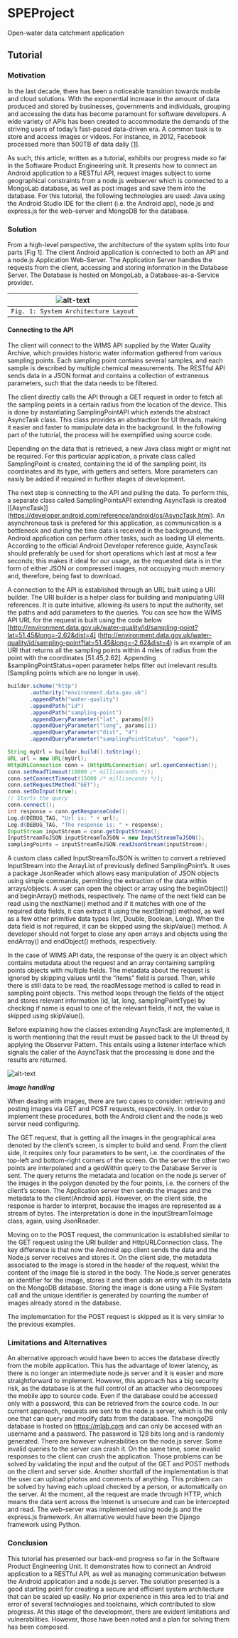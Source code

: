 # SPEProject
Open-water data catchment application

## Tutorial

### Motivation
In the last decade, there has been a noticeable transition towards mobile and cloud solutions. With the exponential increase in the amount of data produced and stored by businesses, governments and individuals, grouping and accessing the data has become paramount for software developers. A wide variety of APIs has been created to accommodate the demands of the striving users of today’s fast-paced data-driven era. A common task is to store and access images or videos. For instance, in 2012, Facebook processed more than 500TB of data daily [\[1\]](https://www.cnet.com/news/facebook-processes-more-than-500-tb-of-data-daily/).

As such, this article, written as a tutorial, exhibits our progress made so far in the Software Product Engineering unit. It presents how to connect an Android application to a RESTful API, request images subject to some geographical constraints from a node.js webserver which is connected to a MongoLab database, as well as post images and save them into the database. 
For this tutorial, the following technologies are used: Java using the Android Studio IDE for the client (i.e. the Android app), node.js and express.js for the web-server and MongoDB for the database.

### Solution

From a high-level perspective, the architecture of the system splits into four parts [Fig 1]. The client Android application is connected to both an API and a node.js Application Web-Server. The Application Server handles the requests from the client, accessing and storing information in the Database Server. The Database is hosted on MongoLab, a Database-as-a-Service provider.

|![alt-text](https://github.com/alessio-b-zak/SPEProject/blob/feature-APIconnect/sysarchlayout.png?raw=true "System Architecture Layout")|
|:---:|
|`Fig. 1: System Architecture Layout`|

#### Connecting to the API

The client will connect to the WIMS API supplied by the Water Quality Archive, which provides historic water information gathered from various sampling points. Each sampling point contains several samples, and each sample is described by multiple chemical measurements. The RESTful API sends data in a JSON format and contains a collection of extraneous parameters, such that the data needs to be filtered.

The client directly calls the API through a GET request in order to fetch all the sampling points in a certain radius from the location of the device. This is done by instantiating SamplingPointAPI which extends the abstract AsyncTask class. This class provides an abstraction for UI threads, making it easier and faster to manipulate data in the background. In the following part of the tutorial, the process will be exemplified using source code.

Depending on the data that is retrieved, a new Java class might or might not be required. For this particular application, a private class called SamplingPoint is created, containing the id of the sampling point, its coordinates and its type, with getters and setters. More parameters can easily be added if required in further stages of development.

The next step is connecting to the API and pulling the data. To perform this, a separate class called SamplingPointsAPI extending AsyncTask is created [\[AsyncTask\]] (https://developer.android.com/reference/android/os/AsyncTask.html). An asynchronous task is prefered for this application, as communication is a bottleneck and during the time data is received in the background, the Android application can perform other tasks, such as loading UI elements. According to the official Android Developer reference guide, AsyncTask should preferably be used for short operations which last at most a few seconds; this makes it ideal for our usage, as the requested data is in the form of either JSON or compressed images, not occupying much memory and, therefore, being fast to download.

A connection to the API is established through an URL built using a URI builder. The URI builder is a helper class for building and manipulating URI references. It is quite intuitive, allowing its users to input the authority, set the paths and add parameters to the queries. You can see how the WIMS API URL for the request is built using the code below [http://environment.data.gov.uk/water-quality/id/sampling-point?lat=51.45&long=-2.62&dist=4] (http://environment.data.gov.uk/water-quality/id/sampling-point?lat=51.45&long=-2.62&dist=4) is an example of an URI that returns all the sampling points within 4 miles of radius from the point with the coordinates [51.45,2.62]. Appending &samplingPointStatus=open parameter helps filter out irrelevant results (Sampling points which are no longer in use).

```java
builder.scheme("http")
       .authority("environment.data.gov.uk")
       .appendPath("water-quality")
       .appendPath("id")
       .appendPath("sampling-point")
       .appendQueryParameter("lat", params[0])
       .appendQueryParameter("long", params[1])
       .appendQueryParameter("dist", "4")
       .appendQueryParameter("samplingPointStatus", "open");

String myUrl = builder.build().toString();
URL url = new URL(myUrl);
HttpURLConnection conn = (HttpURLConnection) url.openConnection();
conn.setReadTimeout(10000 /* milliseconds */);
conn.setConnectTimeout(15000 /* milliseconds */);
conn.setRequestMethod("GET");
conn.setDoInput(true);
// Starts the query
conn.connect();
int response = conn.getResponseCode();
Log.d(DEBUG_TAG, "Url is: " + url);
Log.d(DEBUG_TAG, "The response is: " + response);
InputStream inputStream = conn.getInputStream();
InputStreamToJSON inputStreamToJSON = new InputStreamToJSON();
samplingPoints = inputStreamToJSON.readJsonStream(inputStream);
```

A custom class called InputStreamToJSON is written to convert a retrieved InputStream into the ArrayList of previously defined SamplingPoint’s. It uses a package JsonReader which allows easy manipulation of JSON objects using simple commands, permitting the extraction of the data within arrays/objects. A user can open the object or array using the beginObject() and beginArray() methods, respectively. The name of the next field can be read using the nextName() method and if it matches with one of the required data fields, it can extract it using the nextString() method, as well as a few other primitive data types (Int, Double, Boolean, Long). When the data field is not required, it can be skipped using the skipValue() method. A developer should not forget to close any open arrays and objects using the endArray() and endObject() methods, respectively.

In the case of WIMS API data, the response of the query is an object which contains metadata about the request and an array containing sampling points objects with multiple fields. The metadata about the request is ignored by skipping values until the “items” field is parsed. Then, while there is still data to be read, the readMessage method is called to read in sampling point objects. This method loops through the fields of the object and stores relevant information  (id, lat, long, samplingPointType) by checking if name is equal to one of the relevant fields, if not, the value is skipped using skipValue().

Before explaining how the classes extending AsyncTask are implemented, it is worth mentioning that the result must be passed back to the UI thread by applying the Observer Pattern. This entails using a listener interface which signals the caller of the AsyncTask that the processing is done and the results are returned.

![alt-text](https://www.lucidchart.com/publicSegments/view/3db66936-1676-4c9c-be9d-c863c9396354/image.jpeg "The Observer Pattern")

***Image handling***

When dealing with images, there are two cases to consider: retrieving and posting images via GET and POST requests, respectively. In order to implement these procedures, both the Android client and the node.js web server need configuring.

The GET request, that is getting all the images in the geographical area denoted by the client’s screen, is simpler to build and send. From the client side, it requires only four  parameters to be sent, i.e. the coordinates of the top-left and bottom-right corners of the screen. On the server the other two points are interpolated and a geoWithin query to the Database Server is sent. The query returns the metadata and location on the node.js server of the images in the polygon denoted by the four points, i.e. the corners of the client’s screen. The Application server then sends the images and the metadata to the client(Android app). However, on the client side, the response is harder to interpret, because the images are represented as a stream of bytes. The interpretation is done in the InputStreamToImage class, again, using JsonReader.

Moving on to the POST request, the communication is established similar to the GET request using the URI builder and HttpURLConnection class. The key difference is that now the Android app client sends the data and the Node.js server receives and stores it. On the client side,  the metadata associated to the image is stored in the header of the request, whilst the content of the image file is stored in the body. The Node.js server generates an identifier for the image, stores it and then adds an entry with its metadata on the MongoDB database. Storing the image is done using a File System call and the unique identifier is generated by counting the number of images already stored in the database. 

The implementation for the POST request is skipped as it is very similar to the previous examples.

### Limitations and Alternatives
An alternative approach would have been to acces the database directly from the mobile application. This has the advantage of lower latency, as there is no longer an intermediate node.js server and it is easier and more straightforward to implement. However, this approach has a big security risk, as the database is at the full control of an attacker who decomposes the mobile app to source code. Even if the database could be accessed only with a password, this can be retrieved from the source code.
In our current approach, requests are sent to the node.js server, which is the only one that can query and modify data from the database. The mongoDB database is hosted on https://mlab.com and can only be accesed with an username and a password. The password is 128 bits long and is randomly generated.
There are however vulnerabilities on the node.js server. Some invalid queries to the server can crash it. On the same time, some invalid responses to the client can crush the application. Those problems can be solved by validating the input and the output of the GET and POST methods on the client and server side.
Another shortfall of the implementation is that the user can upload photos and comments of anything. This problem can be solved by having each upload checked by a person, or automatically on the server.
At the moment, all the request are made through HTTP, which means the data sent across the Internet is unsecure and can be intercepted and read.
The web-server was implemented using node.js and the express.js framework. An alternative would have been the Django framework using Python. 

### Conclusion
This tutorial has presented our back-end progress so far in the Software Product Engineering Unit. It demonstrates how to connect an Android application to a RESTful API, as well as managing communication between the Android application and a node.js server.
The solution presented is a good starting point for creating a secure and efficient system architecture that can be scaled up easily. No prior experience in this area led to trial and error of several technologies and toolchains, which contributed to slow progress. At this stage of the development, there are evident limitations and vulnerabilities. However, those have been noted and a plan for solving them has been composed.
